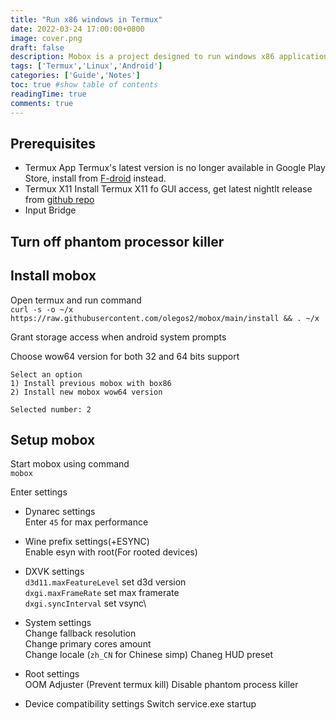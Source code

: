 ```yaml
---
title: "Run x86 windows in Termux"
date: 2022-03-24 17:00:00+0800
image: cover.png
draft: false
description: Mobox is a project designed to run windows x86 applications in Termux using Box64 and Wine.
tags: ['Termux','Linux','Android']
categories: ['Guide','Notes'] 
toc: true #show table of contents
readingTime: true
comments: true
---
```

## Prerequisites

- Termux App
Termux's latest version is no longer available in Google Play Store, install from [F-droid](https://f-droid.org/) instead.
- Termux X11
Install Termux X11 fo GUI access, get latest nightlt release from [github repo](https://github.com/termux/termux-x11/releases)
- Input Bridge

## Turn off phantom processor killer

## Install mobox

Open termux and run command\
`curl -s -o ~/x https://raw.githubusercontent.com/olegos2/mobox/main/install && . ~/x`

Grant storage access when android system prompts

Choose wow64 version for both 32 and 64 bits support

```
Select an option
1) Install previous mobox with box86
2) Install new mobox wow64 version

Selected number: 2
```

## Setup mobox

Start mobox using command\
`mobox`

Enter settings
- Dynarec settings\
Enter `45` for max performance

- Wine prefix settings(+ESYNC)\
Enable esyn with root(For rooted devices)

- DXVK settings\
`d3d11.maxFeatureLevel` set d3d version\
`dxgi.maxFrameRate` set max framerate\
`dxgi.syncInterval` set vsync\

- System settings\
Change fallback resolution\
Change primary cores amount\
Change locale (`zh_CN` for Chinese simp)
Chaneg HUD preset

- Root settings\
OOM Adjuster (Prevent termux kill)
Disable phantom process killer

- Device compatibility settings
Switch service.exe startup
